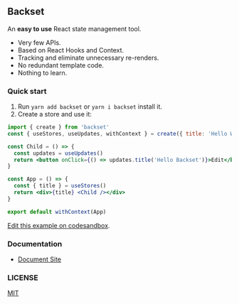 ## Backset

An **easy to use** React state management tool.

- Very few APIs.
- Based on React Hooks and Context.
- Tracking and eliminate unnecessary re-renders.
- No redundant template code.
- Nothing to learn.


### Quick start

1. Run `yarn add backset` or `yarn i backset` install it.
2. Create a store and use it:

```jsx
import { create } from 'backset'
const { useStores, useUpdates, withContext } = create({ title: 'Hello World' })

const Child = () => {
  const updates = useUpdates()
  return <button onClick={() => updates.title('Hello Backset')}>Edit</button>
}

const App = () => {
  const { title } = useStores()
  return <div>{title} <Child /></div>
}

export default withContext(App)
```

[Edit this example on codesandbox](https://codesandbox.io/s/backset-quick-start-xj1p9?file=/src/index.js).

### Documentation

 - [Document Site](https://backset.now.sh)

### LICENSE

[MIT](https://github.com/unix/backset/blob/master/LICENSE)
